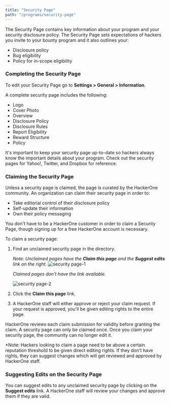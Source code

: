 ```yaml
---
title: "Security Page"
path: "/programs/security-page"
---
```

The Security Page contains key information about your program and your security disclosure policy. The Security Page sets expectations of hackers you invite to your bounty program and it also outlines your:
* Disclosure policy
* Bug eligibility
* Policy for in-scope eligibility

### Completing the Security Page
To edit your Security Page go to **Settings > General > Information**. 

A complete security page includes the following:
* Logo
* Cover Photo
* Overview
* Disclosure Policy
* Disclosure Rules
* Report Eligibility
* Reward Structure
* Policy

It's important to keep your security page up-to-date so hackers always know the important details about your program. Check out the security pages for Yahoo!, Twitter, and Dropbox for reference.

### Claiming the Security Page
Unless a security page is claimed, the page is curated by the HackerOne community. An organization can claim their security page in order to:
* Take editorial control of their disclosure policy
* Self-update their information
* Own their policy messaging

You don't have to be a HackerOne customer in order to claim a Security Page, though signing up for a free HackerOne account is necessary.

To claim a security page:
1. Find an unclaimed security page in the directory. 

    *Note: Unclaimed pages have the **Claim this page** and the **Suggest edits** link on the right.* ![security page-1](https://github.com/Hacker0x01/docs.hackerone.com/blob/master/docs/programs/images/security%20page-1.png?raw=true)
    
    *Claimed pages don't have the link available.* 
    
    ![security page-2](https://github.com/Hacker0x01/docs.hackerone.com/blob/master/docs/programs/images/security%20page-2.png?raw=true)

2. Click the **Claim this page** link. 
3. A HackerOne staff will either approve or reject your claim request. If your request is approved, you'll be given editing rights to the entire page.  

HackerOne reviews each claim submission for validity before granting the claim. A security page can only be claimed once. Once you claim your security page, the community can no longer edit it.

*Note: Hackers looking to claim a page need to be above a certain reputation threshold to be given direct editing rights. If they don't have rights, they can suggest changes which will get reviewed and approved by HackerOne staff. 

### Suggesting Edits on the Security Page
You can suggest edits to any unclaimed security page by clicking on the **Suggest edits** link. A HackerOne staff will review your changes and approve them if they are valid. 
